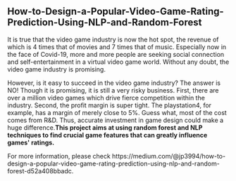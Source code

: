<h2>How-to-Design-a-Popular-Video-Game-Rating-Prediction-Using-NLP-and-Random-Forest</h2>

<p>It is true that the video game industry is now the hot spot, the revenue of which is 4 times that of movies and 7 times that of music. Especially now in the face of Covid-19, more and more people are seeking social connection and self-entertainment in a virtual video game world. Without any doubt, the video game industry is promising.</p>

<p>However, is it easy to succeed in the video game industry? The answer is NO! Though it is promising, it is still a very risky business. First, there are over a million video games which drive fierce competition within the industry. Second, the profit margin is super tight. The playstation4, for example, has a margin of merely close to 5%. Guess what, most of the cost comes from R&D. Thus, accurate investment in game design could make a huge difference.<strong>This project aims at using random forest and NLP techniques to find crucial game features that can greatly influence games' ratings.</strong></p>

<p> For more information, please check https://medium.com/@jp3994/how-to-design-a-popular-video-game-rating-prediction-using-nlp-and-random-forest-d52a408bbadc.</p>
